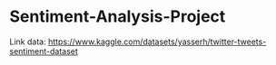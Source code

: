# Sentiment-Analysis-Project

Link data: https://www.kaggle.com/datasets/yasserh/twitter-tweets-sentiment-dataset

